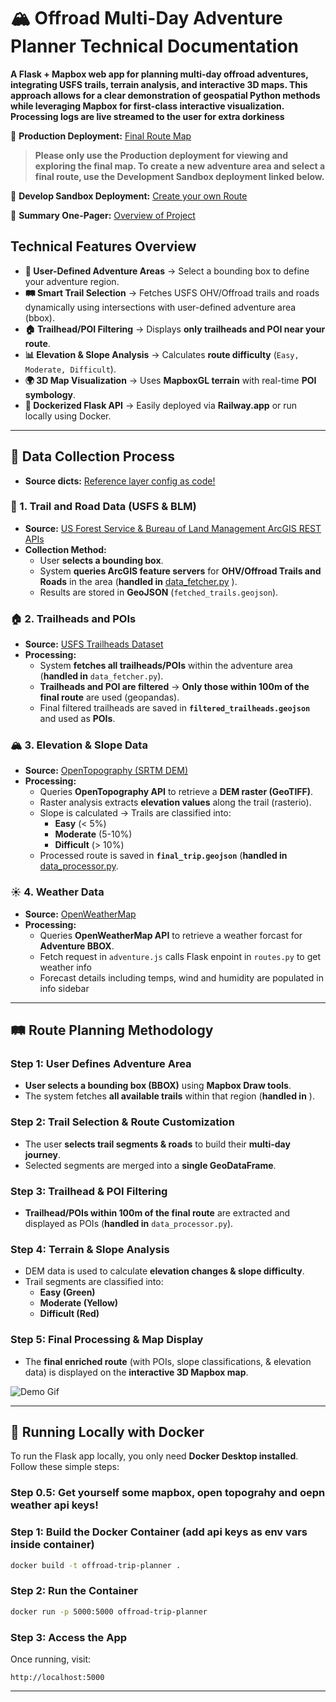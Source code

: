 # 🏔️ Offroad Multi-Day Adventure Planner Technical Documentation

**A Flask + Mapbox web app for planning multi-day offroad adventures, integrating USFS trails, terrain analysis, and interactive 3D maps. This approach allows for a clear demonstration of geospatial Python methods while leveraging Mapbox for first-class interactive visualization. Processing logs are live streamed to the user for extra dorkiness**

🔗 **Production Deployment:** [Final Route Map](https://offroad-trip-planner-production.up.railway.app/adventure)

> **Please only use the Production deployment for viewing and exploring the final map. To create a new adventure area and select a final route, use the Development Sandbox deployment linked below.**

🔗 **Develop Sandbox Deployment:** [Create your own Route](https://offroad-trip-planner-develop.up.railway.app/)

🔗 **Summary One-Pager:** [Overview of Project](https://smythgeospatial.com/wp-content/uploads/2025/02/OnX-Summary-One-Pager.pdf)

## **Technical Features Overview**

- **📍 User-Defined Adventure Areas** → Select a bounding box to define your adventure region.
- **🛤️ Smart Trail Selection** → Fetches USFS OHV/Offroad trails and roads dynamically using intersections with user-defined adventure area (bbox).
- **🏠 Trailhead/POI Filtering** → Displays **only trailheads and POI near your route**.
- **📊 Elevation & Slope Analysis** → Calculates **route difficulty** (`Easy, Moderate, Difficult`).
- **🌍 3D Map Visualization** → Uses **MapboxGL terrain** with real-time **POI symbology**.
- **🚀 Dockerized Flask API** → Easily deployed via **Railway.app** or run locally using Docker.

---

## **📡 Data Collection Process**

- **Source dicts:** [Reference layer config as code!](https://github.com/psmyth2/offroad-trip-planner/blob/main/app/reference_layers.py)

### **📍 1. Trail and Road Data (USFS & BLM)**

- **Source:** [US Forest Service & Bureau of Land Management ArcGIS REST APIs](https://data-usfs.hub.arcgis.com/)
- **Collection Method:**
  - User **selects a bounding box**.
  - System **queries ArcGIS feature servers** for **OHV/Offroad Trails and Roads** in the area (**handled in** [data_fetcher.py](app/utils/data_fetcher.py)
).
  - Results are stored in **GeoJSON** (`fetched_trails.geojson`).

### **🏠 2. Trailheads and POIs**

- **Source:** [USFS Trailheads Dataset](https://data-usfs.hub.arcgis.com/)
- **Processing:**
  - System **fetches all trailheads/POIs** within the adventure area (**handled in** `data_fetcher.py`).
  - **Trailheads and POI are filtered** → **Only those within 100m of the final route** are used (geopandas).
  - Final filtered trailheads are saved in **`filtered_trailheads.geojson`** and used as **POIs**.

### **🏔️ 3. Elevation & Slope Data**

- **Source:** [OpenTopography (SRTM DEM)](https://opentopography.org/developers)
- **Processing:**
  - Queries **OpenTopography API** to retrieve a **DEM raster (GeoTIFF)**.
  - Raster analysis extracts **elevation values** along the trail (rasterio).
  - Slope is calculated → Trails are classified into:
    - **Easy** (< 5%)
    - **Moderate** (5-10%)
    - **Difficult** (> 10%)
  - Processed route is saved in **`final_trip.geojson`** (**handled in** [data_processor.py](app/utils/data_processor.py).

### **☀️ 4. Weather Data**

- **Source:** [OpenWeatherMap](https://openweathermap.org/api)
- **Processing:**
  - Queries **OpenWeatherMap API** to retrieve a weather forcast for **Adventure BBOX**.
  - Fetch request in `adventure.js` calls Flask enpoint in `routes.py` to get weather info
  - Forecast details including temps, wind and humidity are populated in info sidebar

---

## **🛤️ Route Planning Methodology**

### **Step 1: User Defines Adventure Area**

- **User selects a bounding box (BBOX)** using **Mapbox Draw tools**.
- The system fetches **all available trails** within that region (**handled in** ).

### **Step 2: Trail Selection & Route Customization**

- The user **selects trail segments & roads** to build their **multi-day journey**.
- Selected segments are merged into a **single GeoDataFrame**.

### **Step 3: Trailhead & POI Filtering**

- **Trailhead/POIs within 100m of the final route** are extracted and displayed as POIs (**handled in** `data_processor.py`).

### **Step 4: Terrain & Slope Analysis**

- DEM data is used to calculate **elevation changes & slope difficulty**.
- Trail segments are classified into:
  - **Easy (Green)**
  - **Moderate (Yellow)**
  - **Difficult (Red)**

### **Step 5: Final Processing & Map Display**

- The **final enriched route** (with POIs, slope classifications, & elevation data) is displayed on the **interactive 3D Mapbox map**.

![Demo Gif](https://media2.giphy.com/media/v1.Y2lkPTc5MGI3NjExZXJ6bDNvaGt6bzFtMHJwY3hybHJwY2xwbXdiMG9nMWdzcjV6eWFkOSZlcD12MV9pbnRlcm5hbF9naWZfYnlfaWQmY3Q9Zw/T1e8cUPpp3wTPHimAh/giphy.gif)

---

## **🚀 Running Locally with Docker**

To run the Flask app locally, you only need **Docker Desktop installed**. Follow these simple steps:

### **Step 0.5: Get yourself some mapbox, open topograhy and oepn weather api keys!**

### **Step 1: Build the Docker Container (add api keys as env vars inside container)**

```bash
docker build -t offroad-trip-planner .
```

### **Step 2: Run the Container**

```bash
docker run -p 5000:5000 offroad-trip-planner
```

### **Step 3: Access the App**

Once running, visit:

```
http://localhost:5000
```

---
